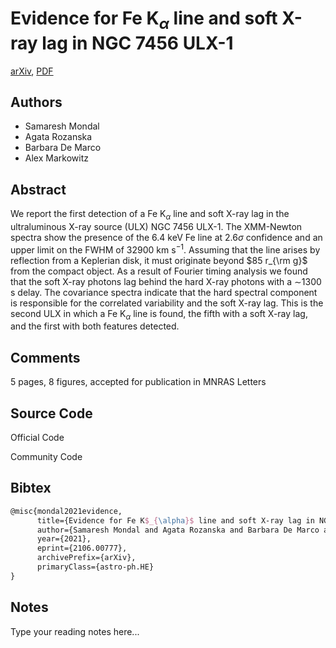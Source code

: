 
# Evidence for Fe K$_α$ line and soft X-ray lag in NGC 7456 ULX-1

[arXiv](https://arxiv.org/abs/2106.0777), [PDF](https://arxiv.org/pdf/2106.0777.pdf)

## Authors

- Samaresh Mondal
- Agata Rozanska
- Barbara De Marco
- Alex Markowitz

## Abstract

We report the first detection of a Fe K$_{\alpha}$ line and soft X-ray lag in the ultraluminous X-ray source (ULX) NGC 7456 ULX-1. The XMM-Newton spectra show the presence of the 6.4 keV Fe line at 2.6$\sigma$ confidence and an upper limit on the FWHM of 32900 km s$^{-1}$. Assuming that the line arises by reflection from a Keplerian disk, it must originate beyond $85 r_{\rm g}$ from the compact object. As a result of Fourier timing analysis we found that the soft X-ray photons lag behind the hard X-ray photons with a $\sim$1300 s delay. The covariance spectra indicate that the hard spectral component is responsible for the correlated variability and the soft X-ray lag. This is the second ULX in which a Fe K$_{\alpha}$ line is found, the fifth with a soft X-ray lag, and the first with both features detected.

## Comments

5 pages, 8 figures, accepted for publication in MNRAS Letters

## Source Code

Official Code



Community Code



## Bibtex

```tex
@misc{mondal2021evidence,
      title={Evidence for Fe K$_{\alpha}$ line and soft X-ray lag in NGC 7456 ULX-1}, 
      author={Samaresh Mondal and Agata Rozanska and Barbara De Marco and Alex Markowitz},
      year={2021},
      eprint={2106.00777},
      archivePrefix={arXiv},
      primaryClass={astro-ph.HE}
}
```

## Notes

Type your reading notes here...

